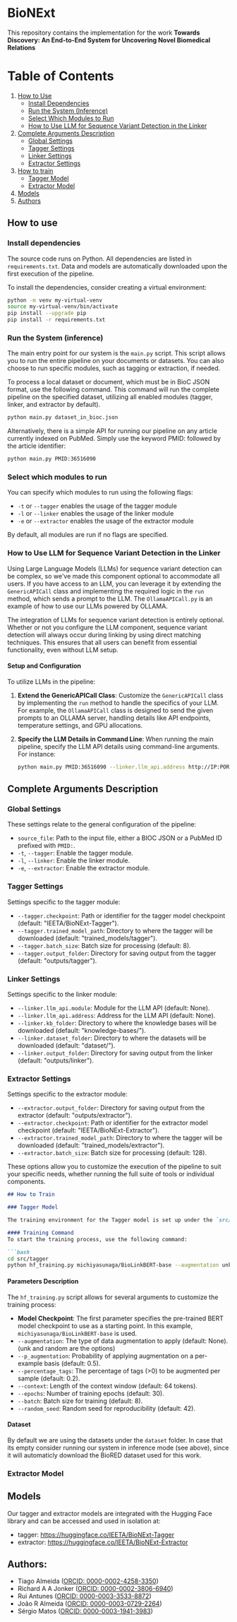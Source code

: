 # BioNExt

This repository contains the implementation for the work **Towards Discovery: An End-to-End System for Uncovering Novel Biomedical Relations**

# Table of Contents
1. [How to Use](#how-to-use)
   - [Install Dependencies](#install-dependencies)
   - [Run the System (Inference)](#run-the-system-inference)
   - [Select Which Modules to Run](#select-which-modules-to-run)
   - [How to Use LLM for Sequence Variant Detection in the Linker](#how-to-use-llm-for-sequence-variant-detection-in-the-linker)
2. [Complete Arguments Description](#complete-arguments-description)
   - [Global Settings](#global-settings)
   - [Tagger Settings](#tagger-settings)
   - [Linker Settings](#linker-settings)
   - [Extractor Settings](#extractor-settings)
3. [How to train](#how-to-train)
   - [Tagger Model](#tagger-model)
   - [Extractor Model](#extractor-model)
4. [Models](#models)
5. [Authors](#authors)

## How to use

### Install dependencies

The source code runs on Python. All dependencies are listed in `requirements.txt`. Data and models are automatically downloaded upon the first execution of the pipeline.

To install the dependencies, consider creating a virtual environment:

```bash
python -m venv my-virtual-venv
source my-virtual-venv/bin/activate
pip install --upgrade pip
pip install -r requirements.txt
```

### Run the System (inference)

The main entry point for our system is the `main.py` script. This script allows you to run the entire pipeline on your documents or datasets. You can also choose to run specific modules, such as tagging or extraction, if needed.

To process a local dataset or document, which must be in BioC JSON format, use the following command. This command will run the complete pipeline on the specified dataset, utilizing all enabled modules (tagger, linker, and extractor by default).


```bash
python main.py dataset_in_bioc.json
```

Alternatively, there is a simple API for running our pipeline on any article currently indexed on PubMed. Simply use the keyword PMID: followed by the article identifier:

```bash
python main.py PMID:36516090
```

### Select which modules to run

You can specify which modules to run using the following flags:

* `-t` or `--tagger` enables the usage of the tagger module
* `-l` or `--linker` enables the usage of the linker module
* `-e` or `--extractor` enables the usage of the extractor module

By default, all modules are run if no flags are specified.


### How to Use LLM for Sequence Variant Detection in the Linker

Using Large Language Models (LLMs) for sequence variant detection can be complex, so we've made this component optional to accommodate all users. If you have access to an LLM, you can leverage it by extending the `GenericAPICall` class and implementing the required logic in the `run` method, which sends a prompt to the LLM. The `OllamaAPICall.py` is an example of how to use our LLMs powered by OLLAMA.

The integration of LLMs for sequence variant detection is entirely optional. Whether or not you configure the LLM component, sequence variant detection will always occur during linking by using direct matching techniques. This ensures that all users can benefit from essential functionality, even without LLM setup.

#### Setup and Configuration
To utilize LLMs in the pipeline:
1. **Extend the GenericAPICall Class**: Customize the `GenericAPICall` class by implementing the `run` method to handle the specifics of your LLM. For example, the `OllamaAPICall` class is designed to send the given prompts to an OLLAMA server, handling details like API endpoints, temperature settings, and GPU allocations.
   
2. **Specify the LLM Details in Command Line**: When running the main pipeline, specify the LLM API details using command-line arguments. For instance:
   ```bash
   python main.py PMID:36516090 --linker.llm_api.address http://IP:PORT --linker.llm_api.module OllamaAPICall
   ```
## Complete Arguments Description

### Global Settings
These settings relate to the general configuration of the pipeline:
- `source_file`: Path to the input file, either a BIOC JSON or a PubMed ID prefixed with `PMID:`.
- `-t`, `--tagger`: Enable the tagger module.
- `-l`, `--linker`: Enable the linker module.
- `-e`, `--extractor`: Enable the extractor module.

### Tagger Settings
Settings specific to the tagger module:
- `--tagger.checkpoint`: Path or identifier for the tagger model checkpoint (default: "IEETA/BioNExt-Tagger").
- `--tagger.trained_model_path`: Directory to where the tagger will be downloaded (default: "trained_models/tagger").
- `--tagger.batch_size`: Batch size for processing (default: 8).
- `--tagger.output_folder`: Directory for saving output from the tagger (default: "outputs/tagger").

### Linker Settings
Settings specific to the linker module:
- `--linker.llm_api.module`: Module for the LLM API (default: None).
- `--linker.llm_api.address`: Address for the LLM API (default: None).
- `--linker.kb_folder`: Directory to where the knowledge bases will be downloaded (default: "knowledge-bases/").
- `--linker.dataset_folder`: Directory to where the datasets will be downloaded (default: "dataset/").
- `--linker.output_folder`: Directory for saving output from the linker (default: "outputs/linker").

### Extractor Settings
Settings specific to the extractor module:
- `--extractor.output_folder`: Directory for saving output from the extractor (default: "outputs/extractor").
- `--extractor.checkpoint`: Path or identifier for the extractor model checkpoint (default: "IEETA/BioNExt-Extractor").
- `--extractor.trained_model_path`: Directory to where the tagger will be downloaded (default: "trained_models/extractor").
- `--extractor.batch_size`: Batch size for processing (default: 128).

These options allow you to customize the execution of the pipeline to suit your specific needs, whether running the full suite of tools or individual components.

```markdown
## How to Train

### Tagger Model

The training environment for the Tagger model is set up under the `src/tagger` directory. To begin training, navigate to this directory and use the `hf_training.py` script as the main entry point. This script is built upon the Hugging Face `Trainer` API, allowing for straightforward model training with BERT architectures.

#### Training Command
To start the training process, use the following command:

```bash
cd src/tagger
python hf_training.py michiyasunaga/BioLinkBERT-base --augmentation unk --context 64
```

#### Parameters Description
The `hf_training.py` script allows for several arguments to customize the training process:

- **Model Checkpoint**: The first parameter specifies the pre-trained BERT model checkpoint to use as a starting point. In this example, `michiyasunaga/BioLinkBERT-base` is used.
- `--augmentation`: The type of data augmentation to apply (default: None). (unk and random are the options)
- `--p_augmentation`: Probability of applying augmentation on a per-example basis (default: 0.5).
- `--percentage_tags`: The percentage of tags (>0) to be augmented per sample (default: 0.2).
- `--context`: Length of the context window (default: 64 tokens).
- `--epochs`: Number of training epochs (default: 30).
- `--batch`: Batch size for training (default: 8).
- `--random_seed`: Random seed for reproducibility (default: 42).


#### Dataset
By default we are using the datasets under the `dataset` folder. In case that its empty consider running our system in inference mode (see above), since it will automaticly download the BioRED dataset used for this work.

### Extractor Model

## Models

Our tagger and extractor models are integrated with the Hugging Face library and can be accessed and used in isolation at:

* tagger: https://huggingface.co/IEETA/BioNExt-Tagger
* extractor: https://huggingface.co/IEETA/BioNExt-Extractor

## **Authors:**

- Tiago Almeida ([ORCID: 0000-0002-4258-3350](https://orcid.org/0000-0002-4258-3350))
- Richard A A Jonker ([ORCID: 0000-0002-3806-6940](https://orcid.org/0000-0002-3806-6940))
- Rui Antunes ([ORCID: 0000-0003-3533-8872](https://orcid.org/0000-0003-3533-8872))
- João R Almeida ([ORCID: 0000-0003-0729-2264](https://orcid.org/0000-0003-0729-2264))
- Sérgio Matos ([ORCID: 0000-0003-1941-3983](https://orcid.org/0000-0003-1941-3983))
